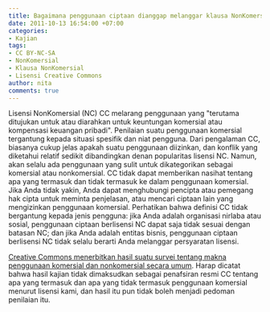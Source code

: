 ```yaml
---
title: Bagaimana penggunaan ciptaan dianggap melanggar klausa NonKomersial dari lisensi?
date: 2011-10-13 16:54:00 +07:00
categories:
- Kajian
tags:
- CC BY-NC-SA
- NonKomersial
- Klausa NonKomersial
- Lisensi Creative Commons
author: nita
comments: true
---
```


Lisensi NonKomersial (NC) CC melarang penggunaan yang "terutama ditujukan untuk atau diarahkan untuk keuntungan komersial atau kompensasi keuangan pribadi". Penilaian suatu penggunaan komersial tergantung kepada situasi spesifik dan niat pengguna. Dari pengalaman CC, biasanya cukup jelas apakah suatu penggunaan diizinkan, dan konflik yang diketahui relatif sedikit dibandingkan denan popularitas lisensi NC. Namun, akan selalu ada penggunaan yang sulit untuk dikategorikan sebagai komersial atau nonkomersial. CC tidak dapat memberikan nasihat tentang apa yang termasuk dan tidak termasuk ke dalam penggunaan komersial. Jika Anda tidak yakin, Anda dapat menghubungi pencipta atau pemegang hak cipta untuk meminta penjelasan, atau mencari ciptaan lain yang mengizinkan penggunaan komersial. Perhatikan bahwa definisi CC tidak bergantung kepada jenis pengguna: jika Anda adalah organisasi nirlaba atau sosial, penggunaan ciptaan berlisensi NC dapat saja tidak sesuai dengan batasan NC; dan jika Anda adalah entitas bisnis, penggunaan ciptaan berlisensi NC tidak selalu berarti Anda melanggar persyaratan lisensi.

[Creative Commons menerbitkan hasil suatu survei tentang makna penggunaan komersial dan nonkomersial secara umum](http://wiki.creativecommons.org/Defining_Noncommercial). Harap dicatat bahwa hasil kajian tidak dimaksudkan sebagai penafsiran resmi CC tentang apa yang termasuk dan apa yang tidak termasuk penggunaan komersial menurut lisensi kami, dan hasil itu pun tidak boleh menjadi pedoman penilaian itu.
